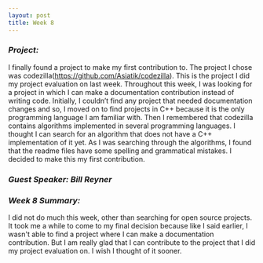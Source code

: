```yaml
---
layout: post
title: Week 8
---
```

### **_Project:_**    
I finally found a project to make my first contribution to. The project I chose was codezilla(https://github.com/Asiatik/codezilla). This is the project I did my project evaluation on last week. Throughout this week, I was looking for a project in which I can make a documentation contribution instead of writing code. Initially, I couldn’t find any project that needed documentation changes and so, I moved on to find projects in C++ because it is the only programming language I am familiar with. Then I remembered that codezilla contains algorithms implemented in several programming languages. I thought I can search for an algorithm that does not have a C++ implementation of it yet. As I was searching through the algorithms, I found that the readme files have some spelling and grammatical mistakes. I decided to make this my first contribution.  
  
### **_Guest Speaker: Bill Reyner_**  
  
### **_Week 8 Summary:_**  
I did not do much this week, other than searching for open source projects. It took me a while to come to my final decision because like I said earlier, I wasn't able to find a project where I can make a documentation contribution. But I am really glad that I can contribute to the project that I did my project evaluation on. I wish I thought of it sooner. 
